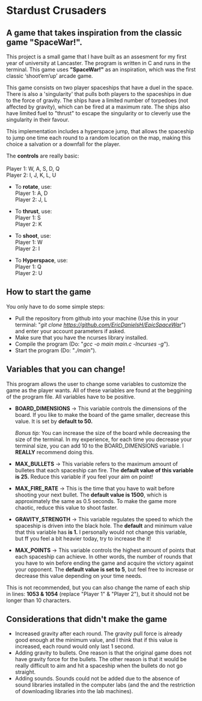 # Stardust Crusaders

## A game that takes inspiration from the classic game "SpaceWar!".

This project is a small game that I have built as an assesment for my first year of university at Lancaster. The program is written in C and runs in the terminal. This game uses **"SpaceWar!"** as an inspiration, which was the first classic ‘shoot’em’up’ arcade game. 

This game consists on two player spaceships that have a duel in the space. There is also a 'singularity' that pulls both players to the spaceships in due to the force of gravity. The ships have a limited number of torpedoes (not affected by gravity), which can be fired at a maximum rate. The ships also have limited fuel to "thrust" to escape the singularity or to cleverly use the singularity in their favour.

This implementation includes a hyperspace jump, that allows the spaceship to jump one time each round to a random location on the map, making this choice a salvation or a downfall for the player.

The **controls** are really basic:<br><br>
    Player 1: W, A, S, D, Q <br>
    Player 2: I, J, K, L, U

* To **rotate**, use:<br>
    Player 1: A, D<br>
    Player 2: J, L

* To **thrust**, use:<br>
    Player 1: S<br>
    Player 2: K

* To **shoot**, use:<br>
    Player 1: W<br>
    Player 2: I

* To **Hyperspace**, use:<br>
    Player 1: Q<br>
    Player 2: U

## How to start the game
You only have to do some simple steps:
* Pull the repository from github into your machine (Use this in your terminal: "*git clone https://github.com/EricDanielsH/EpicSpaceWar*") and enter your account parameters if asked.
* Make sure that you have the ncurses library installed.
* Compile the program (Do: "*gcc -o main main.c -lncurses -g*").
* Start the program (Do: "*./main*").

## Variables that you can change!
This program allows the user to change some variables to customize the game as the player wants. All of these variables are found at the beggining of the program file. All variables have to be positive.

* **BOARD_DIMENSIONS** -> This variable controls the dimensions of the board. If you like to make the board of the game smaller, decrease this value. It is set by **default to 50.** 

    *Bonus tip:* You can increase the size of the board while decreasing the size of the terminal. In my experience, for each time you decrease your terminal size, you can add 10 to the BOARD_DIMENSIONS variable. I **REALLY** recommend doing this.

* **MAX_BULLETS** -> This variable refers to the maximum amount of bulletes that each spaceship can fire. The **default value of this variable is 25.** Reduce this variable if you feel your aim on point!

* **MAX_FIRE_RATE** -> This is the time that you have to wait before shooting your next bullet. The **default value is 1500**, which is approximately the same as 0.5 seconds. To make the game more chaotic, reduce this value to shoot faster.

* **GRAVITY_STRENGTH** -> This variable regulates the speed to which the spaceship is driven into the black hole. The **default** and minimum value that this variable has **is 1.** I personally would not change this variable, but ff you feel a bit heavier today, try to increase the it!

* **MAX_POINTS** -> This variable controls the highest amount of points that each spaceship can achieve. In other words, the number of rounds that you have to win before ending the game and acquire the victory against your opponent. The **default value is set to 5**, but feel free to increase or decrease this value depending on your time needs.  

This is not recommended, but you can also change the name of each ship in lines: **1053 & 1054** (replace "Player 1" & "Player 2"), but it should not be longer than 10 characters.

## Considerations that didn't make the game
* Increased gravity after each round. The gravity pull force is already good enough at the minimum value, and I think that if this value is increased, each round would only last 1 second.
* Adding gravity to bullets. One reason is that the original game does not have gravity force for the bullets. The other reason is that it would be really difficult to aim and hit a spaceship when the bullets do not go straight.
* Adding sounds. Sounds could not be added due to the absence of sound libraries installed in the computer labs (and the and the restriction of downloading libraries into the lab machines).
